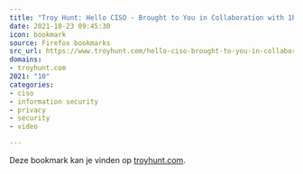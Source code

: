 ```yaml
---
title: "Troy Hunt: Hello CISO - Brought to You in Collaboration with 1Password"
date: 2021-10-23 09:45:30
icon: bookmark
source: Firefox bookmarks
src_url: https://www.troyhunt.com/hello-ciso-brought-to-you-in-collaboration-with-1password/
domains:
- troyhunt.com
2021: "10"
categories:
- ciso
- information security
- privacy
- security
- video

---
```

Deze bookmark kan je vinden op [troyhunt.com](https://www.troyhunt.com/hello-ciso-brought-to-you-in-collaboration-with-1password/).

